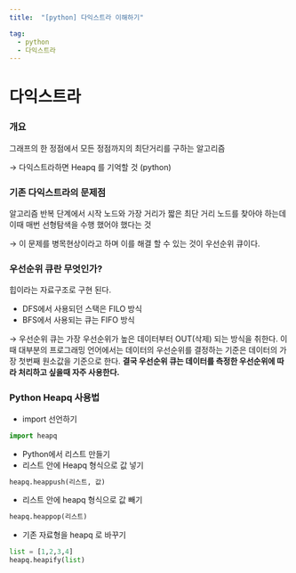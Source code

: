 ```yaml
---
title:  "[python] 다익스트라 이해하기"

tag: 
  - python
  - 다익스트라
---
```


# 다익스트라

### 개요

그래프의 한 정점에서 모든 정점까지의 최단거리를 구하는 알고리즘

→ 다익스트라하면 Heapq 를 기억할 것 (python)

### 기존 다익스트라의 문제점

알고리즘 반복 단계에서 시작 노드와 가장 거리가 짧은 최단 거리 노드를 찾아야 하는데 이때 매번 선형탐색을 수행 했어야 했다는 것

→ 이 문제를 병목현상이라고 하며 이를 해결 할 수 있는 것이 우선순위 큐이다.

### 우선순위 큐란 무엇인가?

힙이라는 자료구조로 구현 된다.

- DFS에서 사용되던 스택은 FILO 방식
- BFS에서 사용되는 큐는 FIFO 방식

→ 우선순위 큐는 가장 우선순위가 높은 데이터부터 OUT(삭제) 되는 방식을 취한다. 이때 대부분의 프로그래밍 언어에서는 데이터의 우선순위를 결정하는 기준은 데이터의 가장 첫번째 원소값을 기준으로 한다. **결국 우선순위 큐는 데이터를 측정한 우선순위에 따라 처리하고 싶을때 자주 사용한다.**

### Python Heapq 사용법

- import 선언하기

```python
import heapq
```

- Python에서 리스트 만들기
- 리스트 안에 Heapq 형식으로 값 넣기

```python
heapq.heappush(리스트, 값)
```

- 리스트 안에 heapq 형식으로 값 빼기

```python
heapq.heappop(리스트)
```

- 기존 자료형을 heapq 로 바꾸기

```python
list = [1,2,3,4]
heapq.heapify(list)
```
